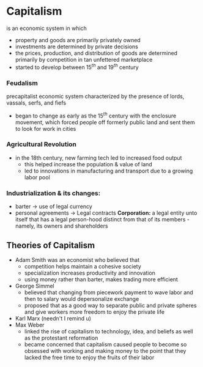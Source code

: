 # Capitalism 
is an economic system in which
- property and goods are primarily privately owned
- investments are determined by private decisions
- the prices, production, and distribution of goods are determined primarily by competition in tan unfettered marketplace
- started to develop between 15$^{th}$ and 19$^{th}$ century
### Feudalism
precapitalist economic system characterized by the presence of lords, vassals, serfs, and fiefs
- began to change as early as the 15$^{th}$ century with the enclosure movement, which forced people off formerly public land and sent them to look for work in cities
### Agricultural Revolution
- in the 18th century, new farming tech led to increased food output
	- this helped increase the population & value of land
	- led to innovations in manufacturing and transport due to a growing labor pool
### Industrialization & its changes:
- barter -> use of legal currency
- personal agreements -> Legal contracts
**Corporation:** a legal entity unto itself that has a legal person-hood distinct from that of its members - namely, its owners and shareholders
## Theories of Capitalism
- Adam Smith was an economist who believed that
	- competition helps maintain a cohesive society
	- specialization increases productivity and innovation
	- using money rather than barter, makes trading more efficient
- George Simmel
	- believed that changing from piecework payment to wave labor and then to salary would depersonalize exchange
	- proposed that as a good way to separate public and private spheres and give workers more freedom to enjoy the private life
- Karl Marx (needn't I remind u)
- Max Weber
	- linked the rise of capitalism to technology, idea, and beliefs as well as the protestant reformation
	- became concerned that capitalism caused people to become so obsessed with working and making money to the point that they lacked the free time to enjoy the fruits of their labor